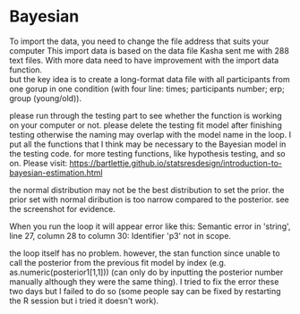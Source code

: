 # Bayesian
To import the data, you need to change the file address that suits your computer 
This import data is based on the data file Kasha sent me with 288 text files. With more data need to have improvement with the import data function.  
but the key idea is to create a long-format data file with all participants from one gorup in one condition (with four line: times; participants number; erp; group (young/old)). 

please run through the testing part to see whether the function is working on your computer or not. 
please delete the testing fit model after finishing testing otherwise the naming may overlap with the model name in the loop. 
I put all the functions that I think may be necessary to the Bayesian model in the testing code. for more testing functions, like hypothesis testing, and so on. Please visit: https://bartlettje.github.io/statsresdesign/introduction-to-bayesian-estimation.html

the normal distribution may not be the best distribution to set the prior. the prior set with normal diribution is too narrow compared to the posterior. see the screenshot for evidence. 

When you run the loop it will appear error like this: Semantic error in 'string', line 27, column 28 to column 30: Identifier 'p3' not in scope.

the loop itself has no problem. however, the stan function since unable to call the posterior from the previous fit model by index (e.g. as.numeric(posterior1[1,1])) (can only do by inputting the posterior number manually although they were the same thing).
I tried to fix the error these two days but I failed to do so (some people say can be fixed by restarting the R session but i tried it doesn't work). 
